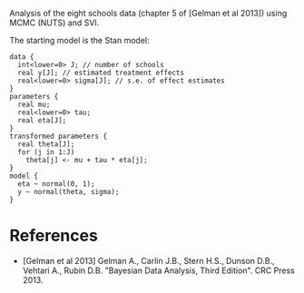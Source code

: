 Analysis of the eight schools data (chapter 5 of [Gelman et al 2013]) using MCMC (NUTS) and SVI.

The starting model is the Stan model:
```
data {
  int<lower=0> J; // number of schools
  real y[J]; // estimated treatment effects
  real<lower=0> sigma[J]; // s.e. of effect estimates
}
parameters {
  real mu;
  real<lower=0> tau;
  real eta[J];
}
transformed parameters {
  real theta[J];
  for (j in 1:J)
    theta[j] <- mu + tau * eta[j];
}
model {
  eta ~ normal(0, 1);
  y ~ normal(theta, sigma);
}
```

# References
* [Gelman et al 2013] Gelman A., Carlin J.B., Stern H.S., Dunson D.B., Vehtari A., Rubin D.B. "Bayesian Data Analysis, Third Edition". CRC Press 2013.